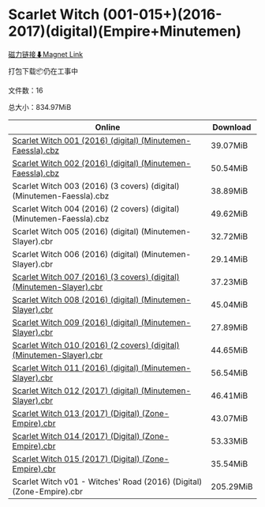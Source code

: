 # Scarlet Witch (001-015+)(2016-2017)(digital)(Empire+Minutemen)

[磁力链接⬇Magnet Link](magnet:?xt=urn:btih:040c5d51df941fce5837f69104ea333181849c38&dn=Scarlet%20Witch%20%28001-015%2B%29%282016-2017%29%28digital%29%28Empire%2BMinutemen%29)

打包下载📦仍在工事中

文件数：16

总大小：834.97MiB

Online | Download
--- | ---
[Scarlet Witch 001 (2016) (digital) (Minutemen-Faessla).cbz](https://github.com/alicewish/markdown/blob/master/comic/Scarlet-Witch-001-2016-digital-Minutemen-Faessla-cbz.md) | 39.07MiB
[Scarlet Witch 002 (2016) (digital) (Minutemen-Faessla).cbz](https://github.com/alicewish/markdown/blob/master/comic/Scarlet-Witch-002-2016-digital-Minutemen-Faessla-cbz.md) | 50.54MiB
Scarlet Witch 003 (2016) (3 covers) (digital) (Minutemen-Faessla).cbz | 38.89MiB
Scarlet Witch 004 (2016) (2 covers) (digital) (Minutemen-Faessla).cbz | 49.62MiB
Scarlet Witch 005 (2016) (digital) (Minutemen-Slayer).cbr | 32.72MiB
Scarlet Witch 006 (2016) (digital) (Minutemen-Slayer).cbr | 29.14MiB
[Scarlet Witch 007 (2016) (3 covers) (digital) (Minutemen-Slayer).cbr](https://github.com/alicewish/markdown/blob/master/comic/Scarlet-Witch-007-2016-3-covers-digital-Minutemen-Slayer-cbr.md) | 37.23MiB
[Scarlet Witch 008 (2016) (digital) (Minutemen-Slayer).cbr](https://github.com/alicewish/markdown/blob/master/comic/Scarlet-Witch-008-2016-digital-Minutemen-Slayer-cbr.md) | 45.04MiB
[Scarlet Witch 009 (2016) (digital) (Minutemen-Slayer).cbr](https://github.com/alicewish/markdown/blob/master/comic/Scarlet-Witch-009-2016-digital-Minutemen-Slayer-cbr.md) | 27.89MiB
[Scarlet Witch 010 (2016) (2 covers) (digital) (Minutemen-Slayer).cbr](https://github.com/alicewish/markdown/blob/master/comic/Scarlet-Witch-010-2016-2-covers-digital-Minutemen-Slayer-cbr.md) | 44.65MiB
[Scarlet Witch 011 (2016) (digital) (Minutemen-Slayer).cbr](https://github.com/alicewish/markdown/blob/master/comic/Scarlet-Witch-011-2016-digital-Minutemen-Slayer-cbr.md) | 56.54MiB
[Scarlet Witch 012 (2017) (digital) (Minutemen-Slayer).cbr](https://github.com/alicewish/markdown/blob/master/comic/Scarlet-Witch-012-2017-digital-Minutemen-Slayer-cbr.md) | 46.41MiB
[Scarlet Witch 013 (2017) (Digital) (Zone-Empire).cbr](https://github.com/alicewish/markdown/blob/master/comic/Scarlet-Witch-013-2017-Digital-Zone-Empire-cbr.md) | 43.07MiB
[Scarlet Witch 014 (2017) (Digital) (Zone-Empire).cbr](https://github.com/alicewish/markdown/blob/master/comic/Scarlet-Witch-014-2017-Digital-Zone-Empire-cbr.md) | 53.33MiB
[Scarlet Witch 015 (2017) (Digital) (Zone-Empire).cbr](https://github.com/alicewish/markdown/blob/master/comic/Scarlet-Witch-015-2017-Digital-Zone-Empire-cbr.md) | 35.54MiB
Scarlet Witch v01 - Witches' Road (2016) (Digital) (Zone-Empire).cbr | 205.29MiB
